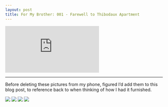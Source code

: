 ```yaml
---
layout: post
title: For My Brother: 001 - Farewell to Thibodaux Apartment
---
```


<iframe src="https://www.youtube.com/embed/d8Hpt5pLNjM" frameborder="0" allow="accelerometer; autoplay; clipboard-write; encrypted-media; gyroscope; picture-in-picture" allowfullscreen></iframe>

---- 

Before deleting these pictures from my phone, figured I’d add them to this blog post, to reference back to when thinking of how I had it furnished.

![][image-1]
![][image-2]
![][image-3]
![][image-4]

[image-1]:	https://i.imgur.com/lEulV7l.jpg
[image-2]:	https://i.imgur.com/ub7xAQd.jpg
[image-3]:	https://i.imgur.com/IA1lJxP.jpg
[image-4]:	https://i.imgur.com/dCpbCgf.jpg